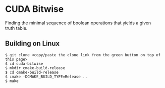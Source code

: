 # CUDA Bitwise

Finding the minimal sequence of boolean operations that yields a given truth table.


## Building on Linux

```
$ git clone <copy/paste the clone link from the green button on top of this page>
$ cd cuda-bitwise
$ mkdir cmake-build-release
$ cd cmake-build-release
$ cmake -DCMAKE_BUILD_TYPE=Release ..
$ make
```
